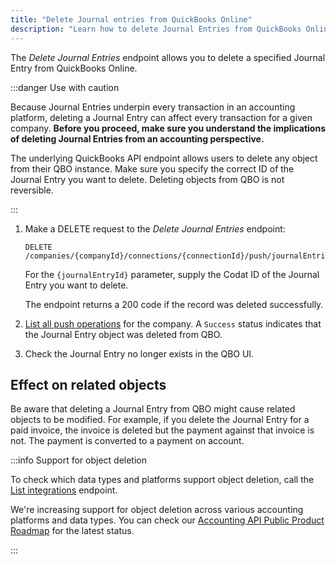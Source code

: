 ```yaml
---
title: "Delete Journal entries from QuickBooks Online"
description: "Learn how to delete Journal Entries from QuickBooks Online using the deletion endpoint"
---
```


The _Delete Journal Entries_ endpoint allows you to delete a specified Journal Entry from QuickBooks Online.

:::danger Use with caution

Because Journal Entries underpin every transaction in an accounting platform, deleting a Journal Entry can affect every transaction for a given company. **Before you proceed, make sure you understand the implications of deleting Journal Entries from an accounting perspective.**

The underlying QuickBooks API endpoint allows users to delete any object from their QBO instance. Make sure you specify the correct ID of the Journal Entry you want to delete. Deleting objects from QBO is not reversible.

:::

1. Make a DELETE request to the _Delete Journal Entries_ endpoint:

   ```http title="Delete a Journal Entry"
   DELETE /companies/{companyId}/connections/{connectionId}/push/journalEntries/{journalEntryId}
   ```

   For the `{journalEntryId}` parameter, supply the Codat ID of the Journal Entry you want to delete.

   The endpoint returns a 200 code if the record was deleted successfully.

2. [List all push operations](/codat-api#/operations/get-company-push-history) for the company. A `Success` status indicates that the Journal Entry object was deleted from QBO.

3. Check the Journal Entry no longer exists in the QBO UI.

## Effect on related objects

Be aware that deleting a Journal Entry from QBO might cause related objects to be modified. For example, if you delete the Journal Entry for a paid invoice, the invoice is deleted but the payment against that invoice is not. The payment is converted to a payment on account. 

:::info Support for object deletion

To check which data types and platforms support object deletion, call the [List integrations](/codat-api#/operations/list-integrations) endpoint. 

We're increasing support for object deletion across various accounting platforms and data types. You can check our [Accounting API Public Product Roadmap](https://portal.productboard.com/codat/7-public-product-roadmap/tabs/46-accounting-api) for the latest status.

:::
